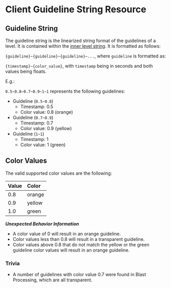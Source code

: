 # Client Guideline String Resource

## Guideline String

The guideline string is the linearized string format of the guidelines of a level. It is contained within the [inner level string](inner-level-string.md). It is formatted as follows:

`{guideline}~{guideline}~{guideline}~...`, where `guideline` is formatted as:

`{timestamp}~{color_value}`, with `timestamp` being in seconds and both values being floats.

E.g.:

`0.5~0.8~0.7~0.9~1~1` represents the following guidelines:

- Guideline (`0.5~0.8`)
  - Timestamp: 0.5
  - Color value: 0.8 (orange)
- Guideline (`0.7~0.9`)
  - Timestamp: 0.7
  - Color value: 0.9 (yellow)
- Guideline (`1~1`)
  - Timestamp: 1
  - Color value: 1 (green)

## Color Values

The valid supported color values are the following:

| Value | Color  |
|:------|:-------|
| 0.8   | orange |
| 0.9   | yellow |
| 1.0   | green  |

***Unexpected Behavior Information***

- A color value of 0 will result in an orange guideline.
- Color values less than 0.8 will result in a transparent guideline.
- Color values above 0.8 that do not match the yellow or the green guideline color values will result in an orange guideline.

### Trivia

- A number of guidelines with color value 0.7 were found in Blast Processing, which are all transparent.
